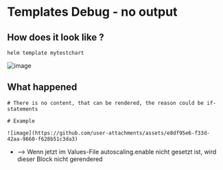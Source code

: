 # Templates Debug - no output 

## How does it look like ?

```
helm template mytestchart
```

![image](https://github.com/user-attachments/assets/10335b28-282c-423d-a143-d38f92bda9fe)

## What happened 

```
# There is no content, that can be rendered, the reason could be if-statements
```

```
# Example
```

```
![image](https://github.com/user-attachments/assets/e8df95e6-f33d-42aa-9660-f628b51c3da3)
```

 * --> Wenn jetzt im Values-File autoscaling.enable nicht gesetzt ist, wird dieser Block nicht gerendered 
